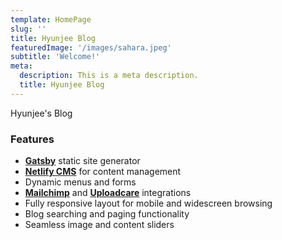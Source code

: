 ```yaml
---
template: HomePage
slug: ''
title: Hyunjee Blog
featuredImage: '/images/sahara.jpeg'
subtitle: 'Welcome!'
meta:
  description: This is a meta description.
  title: Hyunjee Blog
---
```


Hyunjee's Blog
### Features

- **[Gatsby](https://gatsbyjs.org)** static site generator
- **[Netlify CMS](https://github.com/netlify/netlify-cms)** for content management
- Dynamic menus and forms
- **[Mailchimp](http://mailchimp.com)** and **[Uploadcare](https://uploadcare.com)** integrations
- Fully responsive layout for mobile and widescreen browsing
- Blog searching and paging functionality
- Seamless image and content sliders

